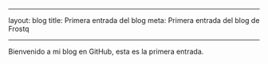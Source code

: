 
---
layout: blog
title: Primera entrada del blog
meta: Primera entrada del blog de Frostq

---

Bienvenido a mi blog en GitHub, esta es la primera entrada.
